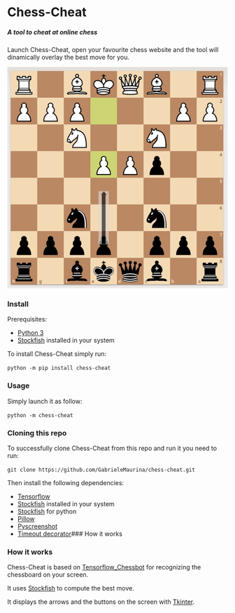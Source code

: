 # Chess-Cheat
##### A tool to cheat at online chess

Launch Chess-Cheat, open your favourite chess website and the tool will dinamically overlay the best move for you.

![Example](https://raw.githubusercontent.com/GabrieleMaurina/chess-cheat/master/images/example.png)

### Install

Prerequisites:
* [Python 3](https://www.python.org/ "Python website")
* [Stockfish](https://stockfishchess.org/ "Stockfish website") installed in your system

To install Chess-Cheat simply run:

`python -m pip install chess-cheat`

### Usage

Simply launch it as follow:

`python -m chess-cheat`

### Cloning this repo

To successfully clone Chess-Cheat from this repo and run it you need to run:

`git clone https://github.com/GabrieleMaurina/chess-cheat.git`

Then install the following dependencies:

* [Tensorflow](https://pypi.org/project/tensorflow/ "Tensorflow for python")
* [Stockfish](https://stockfishchess.org/ "Stockfish website") installed in your system
* [Stockfish](https://pypi.org/project/stockfish/ "Stockfish for python") for python
* [Pillow](https://pypi.org/project/Pillow/ "Pillow for python")
* [Pyscreenshot](https://pypi.org/project/pyscreenshot/ "Pyscreenshot for python")
* [Timeout decorator](https://pypi.org/project/timeout-decorator/ "Timeout decorator for python")### How it works

### How it works

Chess-Cheat is based on [Tensorflow_Chessbot](https://github.com/Elucidation/tensorflow_chessbot "Tensorflow_Chessbot github") for recognizing the chessboard on your screen.

It uses [Stockfish](https://stockfishchess.org/ "Stockfish website") to compute the best move.

It displays the arrows and the buttons on the screen with [Tkinter](https://docs.python.org/3/library/tkinter.html "Tkinter documentation").
